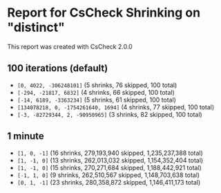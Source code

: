 # Report for CsCheck Shrinking on "distinct"

This report was created with CsCheck 2.0.0

## 100 iterations (default)

* ``[0, 4022, -306248101]`` (5 shrinks, 76 skipped, 100 total)
* ``[-294, -21817, 6832]`` (4 shrinks, 66 skipped, 100 total)
* ``[-14, 6189, -3363234]`` (5 shrinks, 61 skipped, 100 total)
* ``[134078218, 0, -1754261640, 1694]`` (4 shrinks, 77 skipped, 100 total)
* ``[-3, -82729344, 2, -90950965]`` (3 shrinks, 82 skipped, 100 total)

## 1 minute

* ``[1, 0, -1]`` (16 shrinks, 279,193,940 skipped, 1,235,237,388 total)
* ``[1, -1, 0]`` (13 shrinks, 262,013,032 skipped, 1,154,352,404 total)
* ``[1, -1, 0]`` (15 shrinks, 270,271,684 skipped, 1,188,442,921 total)
* ``[-1, 1, 0]`` (9 shrinks, 262,510,567 skipped, 1,148,703,638 total)
* ``[0, 1, -1]`` (23 shrinks, 280,358,872 skipped, 1,146,411,173 total)
